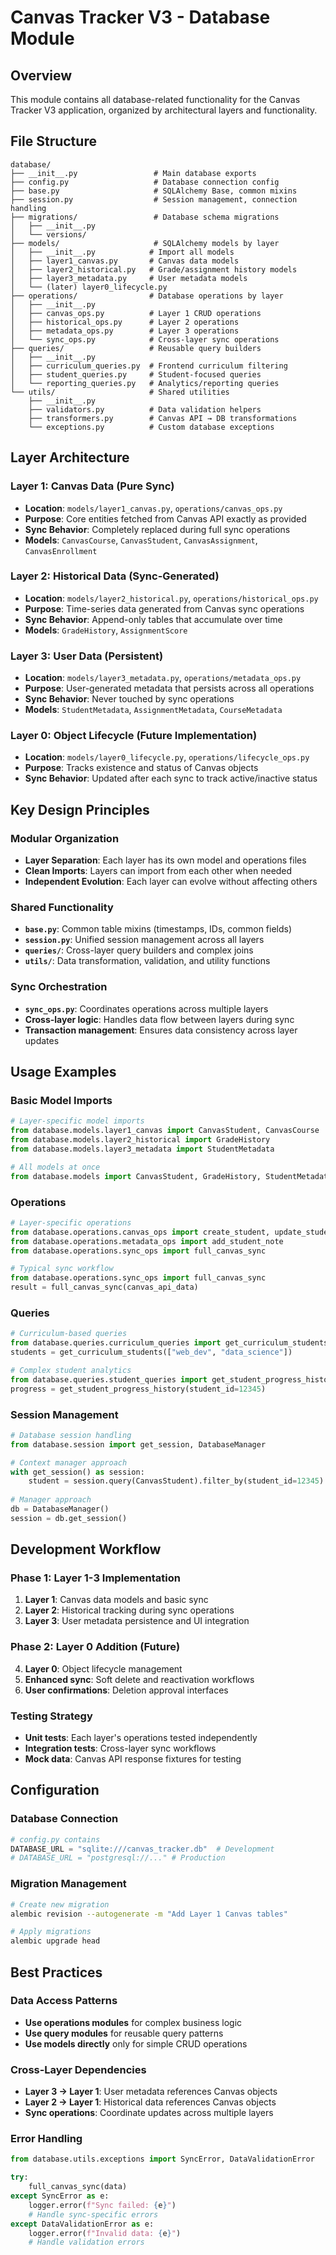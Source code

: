 # Canvas Tracker V3 - Database Module

## Overview
This module contains all database-related functionality for the Canvas Tracker V3 application, organized by architectural layers and functionality.

## File Structure

```
database/
├── __init__.py                 # Main database exports
├── config.py                   # Database connection config
├── base.py                     # SQLAlchemy Base, common mixins
├── session.py                  # Session management, connection handling
├── migrations/                 # Database schema migrations
│   ├── __init__.py
│   └── versions/
├── models/                     # SQLAlchemy models by layer
│   ├── __init__.py            # Import all models
│   ├── layer1_canvas.py       # Canvas data models
│   ├── layer2_historical.py   # Grade/assignment history models  
│   ├── layer3_metadata.py     # User metadata models
│   └── (later) layer0_lifecycle.py
├── operations/                # Database operations by layer
│   ├── __init__.py
│   ├── canvas_ops.py          # Layer 1 CRUD operations
│   ├── historical_ops.py      # Layer 2 operations
│   ├── metadata_ops.py        # Layer 3 operations
│   └── sync_ops.py            # Cross-layer sync operations
├── queries/                   # Reusable query builders
│   ├── __init__.py
│   ├── curriculum_queries.py  # Frontend curriculum filtering
│   ├── student_queries.py     # Student-focused queries
│   └── reporting_queries.py   # Analytics/reporting queries
└── utils/                     # Shared utilities
    ├── __init__.py
    ├── validators.py          # Data validation helpers
    ├── transformers.py        # Canvas API → DB transformations
    └── exceptions.py          # Custom database exceptions
```

## Layer Architecture

### Layer 1: Canvas Data (Pure Sync)
- **Location**: `models/layer1_canvas.py`, `operations/canvas_ops.py`
- **Purpose**: Core entities fetched from Canvas API exactly as provided
- **Sync Behavior**: Completely replaced during full sync operations
- **Models**: `CanvasCourse`, `CanvasStudent`, `CanvasAssignment`, `CanvasEnrollment`

### Layer 2: Historical Data (Sync-Generated)
- **Location**: `models/layer2_historical.py`, `operations/historical_ops.py`
- **Purpose**: Time-series data generated from Canvas sync operations
- **Sync Behavior**: Append-only tables that accumulate over time
- **Models**: `GradeHistory`, `AssignmentScore`

### Layer 3: User Data (Persistent)
- **Location**: `models/layer3_metadata.py`, `operations/metadata_ops.py`
- **Purpose**: User-generated metadata that persists across all operations
- **Sync Behavior**: Never touched by sync operations
- **Models**: `StudentMetadata`, `AssignmentMetadata`, `CourseMetadata`

### Layer 0: Object Lifecycle (Future Implementation)
- **Location**: `models/layer0_lifecycle.py`, `operations/lifecycle_ops.py`
- **Purpose**: Tracks existence and status of Canvas objects
- **Sync Behavior**: Updated after each sync to track active/inactive status

## Key Design Principles

### Modular Organization
- **Layer Separation**: Each layer has its own model and operations files
- **Clean Imports**: Layers can import from each other when needed
- **Independent Evolution**: Each layer can evolve without affecting others

### Shared Functionality
- **`base.py`**: Common table mixins (timestamps, IDs, common fields)
- **`session.py`**: Unified session management across all layers
- **`queries/`**: Cross-layer query builders and complex joins
- **`utils/`**: Data transformation, validation, and utility functions

### Sync Orchestration
- **`sync_ops.py`**: Coordinates operations across multiple layers
- **Cross-layer logic**: Handles data flow between layers during sync
- **Transaction management**: Ensures data consistency across layer updates

## Usage Examples

### Basic Model Imports
```python
# Layer-specific model imports
from database.models.layer1_canvas import CanvasStudent, CanvasCourse
from database.models.layer2_historical import GradeHistory
from database.models.layer3_metadata import StudentMetadata

# All models at once
from database.models import CanvasStudent, GradeHistory, StudentMetadata
```

### Operations
```python
# Layer-specific operations
from database.operations.canvas_ops import create_student, update_student
from database.operations.metadata_ops import add_student_note
from database.operations.sync_ops import full_canvas_sync

# Typical sync workflow
from database.operations.sync_ops import full_canvas_sync
result = full_canvas_sync(canvas_api_data)
```

### Queries
```python
# Curriculum-based queries
from database.queries.curriculum_queries import get_curriculum_students
students = get_curriculum_students(["web_dev", "data_science"])

# Complex student analytics
from database.queries.student_queries import get_student_progress_history
progress = get_student_progress_history(student_id=12345)
```

### Session Management
```python
# Database session handling
from database.session import get_session, DatabaseManager

# Context manager approach
with get_session() as session:
    student = session.query(CanvasStudent).filter_by(student_id=12345).first()
    
# Manager approach
db = DatabaseManager()
session = db.get_session()
```

## Development Workflow

### Phase 1: Layer 1-3 Implementation
1. **Layer 1**: Canvas data models and basic sync
2. **Layer 2**: Historical tracking during sync operations
3. **Layer 3**: User metadata persistence and UI integration

### Phase 2: Layer 0 Addition (Future)
4. **Layer 0**: Object lifecycle management
5. **Enhanced sync**: Soft delete and reactivation workflows
6. **User confirmations**: Deletion approval interfaces

### Testing Strategy
- **Unit tests**: Each layer's operations tested independently
- **Integration tests**: Cross-layer sync workflows
- **Mock data**: Canvas API response fixtures for testing

## Configuration

### Database Connection
```python
# config.py contains
DATABASE_URL = "sqlite:///canvas_tracker.db"  # Development
# DATABASE_URL = "postgresql://..." # Production
```

### Migration Management
```bash
# Create new migration
alembic revision --autogenerate -m "Add Layer 1 Canvas tables"

# Apply migrations
alembic upgrade head
```

## Best Practices

### Data Access Patterns
- **Use operations modules** for complex business logic
- **Use query modules** for reusable query patterns
- **Use models directly** only for simple CRUD operations

### Cross-Layer Dependencies
- **Layer 3 → Layer 1**: User metadata references Canvas objects
- **Layer 2 → Layer 1**: Historical data references Canvas objects
- **Sync operations**: Coordinate updates across multiple layers

### Error Handling
```python
from database.utils.exceptions import SyncError, DataValidationError

try:
    full_canvas_sync(data)
except SyncError as e:
    logger.error(f"Sync failed: {e}")
    # Handle sync-specific errors
except DataValidationError as e:
    logger.error(f"Invalid data: {e}")
    # Handle validation errors
```